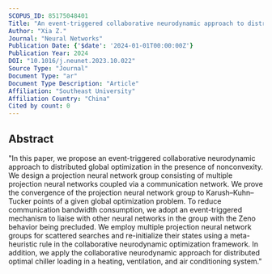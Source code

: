 ```yaml
---
SCOPUS_ID: 85175048401
Title: "An event-triggered collaborative neurodynamic approach to distributed global optimization"
Author: "Xia Z."
Journal: "Neural Networks"
Publication Date: {'$date': '2024-01-01T00:00:00Z'}
Publication Year: 2024
DOI: "10.1016/j.neunet.2023.10.022"
Source Type: "Journal"
Document Type: "ar"
Document Type Description: "Article"
Affiliation: "Southeast University"
Affiliation Country: "China"
Cited by count: 0
---
```


## Abstract
"In this paper, we propose an event-triggered collaborative neurodynamic approach to distributed global optimization in the presence of nonconvexity. We design a projection neural network group consisting of multiple projection neural networks coupled via a communication network. We prove the convergence of the projection neural network group to Karush–Kuhn–Tucker points of a given global optimization problem. To reduce communication bandwidth consumption, we adopt an event-triggered mechanism to liaise with other neural networks in the group with the Zeno behavior being precluded. We employ multiple projection neural network groups for scattered searches and re-initialize their states using a meta-heuristic rule in the collaborative neurodynamic optimization framework. In addition, we apply the collaborative neurodynamic approach for distributed optimal chiller loading in a heating, ventilation, and air conditioning system."
